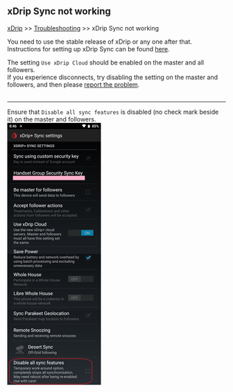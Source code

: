 ## xDrip Sync not working
[xDrip](../README.md) >> [Troubleshooting](./Troubleshooting_page.md) >> xDrip Sync not working  
  
You need to use the stable release of xDrip or any one after that.  
Instructions for setting up xDrip Sync can be found [here](./xDripSync.md).  
  
The setting `Use xDrip Cloud` should be enabled on the master and all followers.  
If you experience disconnects, try disabling the setting on the master and followers, and then please [report the problem](./Contact.md).  
<br>  
  
---  
  
Ensure that `Disable all sync features` is disabled (no check mark beside it) on the master and followers.  
![](./images/DisableAllSyncFeatures.png)  
  
